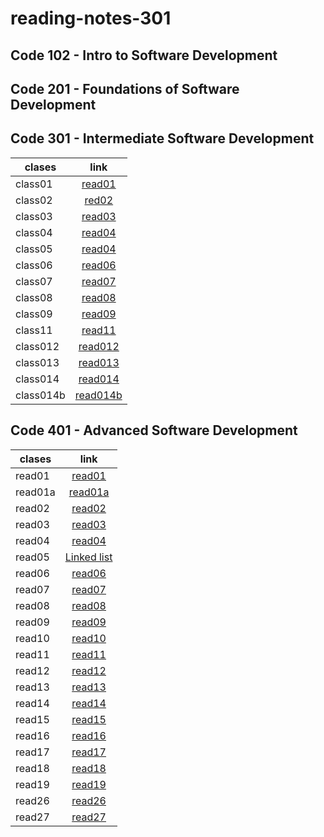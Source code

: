 # reading-notes-301

## Code 102 - Intro to Software Development


## Code 201 - Foundations of Software Development


## Code 301 - Intermediate Software Development

| clases|  link | 
|----------|:-------------:|
| class01  |    [read01](https://osamamomani1.github.io/reading-notes-301/class1) |
| class02 | [red02](https://osamamomani1.github.io/reading-notes-301/class2) |
| class03 |  [read03](https://osamamomani1.github.io/reading-notes-301/class3) | 
| class04 |  [read04](https://osamamomani1.github.io/reading-notes-301/class4) | 
| class05 |  [read04](https://osamamomani1.github.io/reading-notes-301/class5) | 
| class06 |  [read06](https://osamamomani1.github.io/reading-notes-301/class6) | 
| class07 |  [read07](https://osamamomani1.github.io/reading-notes-301/class7) | 
| class08 |  [read08](https://osamamomani1.github.io/reading-notes-301/class8) | 
| class09 |  [read09](https://osamamomani1.github.io/reading-notes-301/class9) | 
| class11 |  [read11](https://osamamomani1.github.io/reading-notes-301/class11) | 
| class012 |  [read012](https://osamamomani1.github.io/reading-notes-301/class12) | 
| class013 |  [read013](https://osamamomani1.github.io/reading-notes-301/class13) | 
| class014 |  [read014](https://osamamomani1.github.io/reading-notes-301/class14) | 
| class014b |  [read014b](https://osamamomani1.github.io/reading-notes-301/class14b) | 


## Code 401 - Advanced Software Development

| clases|  link | 
|----------|:-------------:|
| read01  |    [read01](https://osamamomani1.github.io/reading-notes-301/read01) |
| read01a  |    [read01a](https://osamamomani1.github.io/reading-notes-301/read01a) |
| read02  |    [read02](https://osamamomani1.github.io/reading-notes-301/read02) |
| read03  |    [read03](https://osamamomani1.github.io/reading-notes-301/read03) |
| read04  |    [read04](https://osamamomani1.github.io/reading-notes-301/read04) |
| read05  |    [Linked list](https://osamamomani1.github.io/reading-notes-301/read05) |
| read06  |    [read06](https://osamamomani1.github.io/reading-notes-301/read06) |
| read07  |    [read07](https://osamamomani1.github.io/reading-notes-301/read07) |
| read08  |    [read08](https://osamamomani1.github.io/reading-notes-301/read08) |
| read09  |    [read09](https://osamamomani1.github.io/reading-notes-301/read09) |
| read10  |    [read10](https://osamamomani1.github.io/reading-notes-301/read10) |
| read11  |    [read11](https://osamamomani1.github.io/reading-notes-301/read11) |
| read12  |    [read12](https://osamamomani1.github.io/reading-notes-301/read12) |
| read13  |    [read13](https://osamamomani1.github.io/reading-notes-301/read13) |
| read14  |    [read14](https://osamamomani1.github.io/reading-notes-301/read14) |
| read15  |    [read15](https://osamamomani1.github.io/reading-notes-301/read15) |
| read16  |    [read16](https://osamamomani1.github.io/reading-notes-301/read16) |
| read17  |    [read17](https://osamamomani1.github.io/reading-notes-301/read17) |
| read18  |    [read18](https://osamamomani1.github.io/reading-notes-301/read18) |
| read19  |    [read19](https://osamamomani1.github.io/reading-notes-301/read19) |
| read26  |    [read26](https://osamamomani1.github.io/reading-notes-301/read26) |
| read27  |    [read27](https://osamamomani1.github.io/reading-notes-301/read27) |

